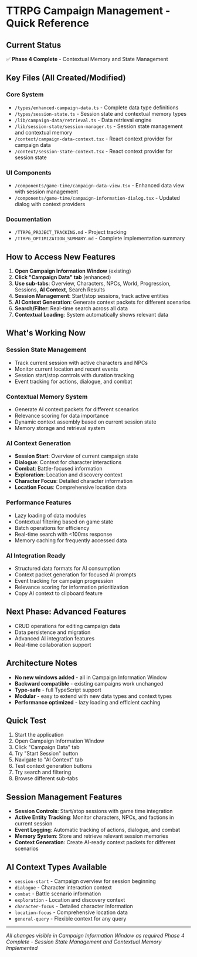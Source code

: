 # TTRPG Campaign Management - Quick Reference

## Current Status
✅ **Phase 4 Complete** - Contextual Memory and State Management

## Key Files (All Created/Modified)

### Core System
- `/types/enhanced-campaign-data.ts` - Complete data type definitions
- `/types/session-state.ts` - Session state and contextual memory types
- `/lib/campaign-data/retrieval.ts` - Data retrieval engine
- `/lib/session-state/session-manager.ts` - Session state management and contextual memory
- `/context/campaign-data-context.tsx` - React context provider for campaign data
- `/context/session-state-context.tsx` - React context provider for session state

### UI Components
- `/components/game-time/campaign-data-view.tsx` - Enhanced data view with session management
- `/components/game-time/campaign-information-dialog.tsx` - Updated dialog with context providers

### Documentation
- `/TTRPG_PROJECT_TRACKING.md` - Project tracking
- `/TTRPG_OPTIMIZATION_SUMMARY.md` - Complete implementation summary

## How to Access New Features

1. **Open Campaign Information Window** (existing)
2. **Click "Campaign Data" tab** (enhanced)
3. **Use sub-tabs**: Overview, Characters, NPCs, World, Progression, Sessions, **AI Context**, Search Results
4. **Session Management**: Start/stop sessions, track active entities
5. **AI Context Generation**: Generate context packets for different scenarios
6. **Search/Filter**: Real-time search across all data
7. **Contextual Loading**: System automatically shows relevant data

## What's Working Now

### Session State Management
- Track current session with active characters and NPCs
- Monitor current location and recent events
- Session start/stop controls with duration tracking
- Event tracking for actions, dialogue, and combat

### Contextual Memory System
- Generate AI context packets for different scenarios
- Relevance scoring for data importance
- Dynamic context assembly based on current session state
- Memory storage and retrieval system

### AI Context Generation
- **Session Start**: Overview of current campaign state
- **Dialogue**: Context for character interactions
- **Combat**: Battle-focused information
- **Exploration**: Location and discovery context
- **Character Focus**: Detailed character information
- **Location Focus**: Comprehensive location data

### Performance Features
- Lazy loading of data modules
- Contextual filtering based on game state
- Batch operations for efficiency
- Real-time search with <100ms response
- Memory caching for frequently accessed data

### AI Integration Ready
- Structured data formats for AI consumption
- Context packet generation for focused AI prompts
- Event tracking for campaign progression
- Relevance scoring for information prioritization
- Copy AI context to clipboard feature

## Next Phase: Advanced Features
- CRUD operations for editing campaign data
- Data persistence and migration
- Advanced AI integration features
- Real-time collaboration support

## Architecture Notes
- **No new windows added** - all in Campaign Information Window
- **Backward compatible** - existing campaigns work unchanged
- **Type-safe** - full TypeScript support
- **Modular** - easy to extend with new data types and context types
- **Performance optimized** - lazy loading and efficient caching

## Quick Test
1. Start the application
2. Open Campaign Information Window
3. Click "Campaign Data" tab
4. Try "Start Session" button
5. Navigate to "AI Context" tab
6. Test context generation buttons
7. Try search and filtering
8. Browse different sub-tabs

## Session Management Features
- **Session Controls**: Start/stop sessions with game time integration
- **Active Entity Tracking**: Monitor characters, NPCs, and factions in current session
- **Event Logging**: Automatic tracking of actions, dialogue, and combat
- **Memory System**: Store and retrieve relevant session memories
- **Context Generation**: Create AI-ready context packets for different scenarios

## AI Context Types Available
- `session-start` - Campaign overview for session beginning
- `dialogue` - Character interaction context
- `combat` - Battle scenario information
- `exploration` - Location and discovery context
- `character-focus` - Detailed character information
- `location-focus` - Comprehensive location data
- `general-query` - Flexible context for any query

---
*All changes visible in Campaign Information Window as required*
*Phase 4 Complete - Session State Management and Contextual Memory Implemented*
